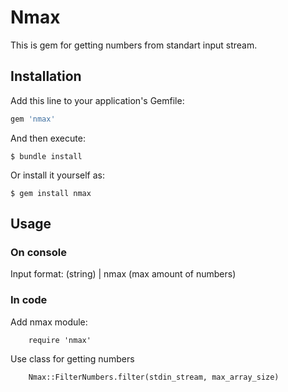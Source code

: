 # Nmax

This is gem for getting numbers from standart input stream.


## Installation

Add this line to your application's Gemfile:

```ruby
gem 'nmax'
```

And then execute:

    $ bundle install

Or install it yourself as:

    $ gem install nmax

## Usage

### On console

Input format:
	(string) | nmax (max amount of numbers)

### In code
Add nmax module:

		require 'nmax'

Use class for getting numbers

		Nmax::FilterNumbers.filter(stdin_stream, max_array_size)

